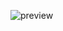 ![preview](https://github.com/CaioC03/Landing-Page-Marvel-Guardioes-da-Galaxia/assets/74359592/28c3f68a-2968-4a8a-94e4-227f852929d4)
